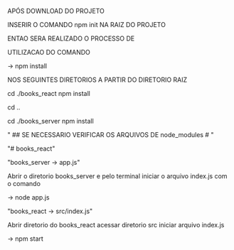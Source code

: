 APÓS DOWNLOAD DO PROJETO


INSERIR O COMANDO 
npm init 
NA RAIZ DO PROJETO

ENTAO SERA REALIZADO O PROCESSO DE

UTILIZACAO DO COMANDO 

->  npm install

NOS SEGUINTES DIRETORIOS A PARTIR DO DIRETORIO RAIZ


cd ./books_react
npm install

cd ..

cd ./books_server
npm install



" ## SE NECESSARIO VERIFICAR OS ARQUIVOS DE node_modules # "


"# books_react" 

"books_server -> app.js"

Abrir o diretorio books_server e pelo terminal iniciar o arquivo index.js 
com o comando

-> node app.js

"books_react -> src/index.js"

Abrir diretorio do books_react 
acessar diretorio src 
iniciar arquivo index.js

-> npm start
